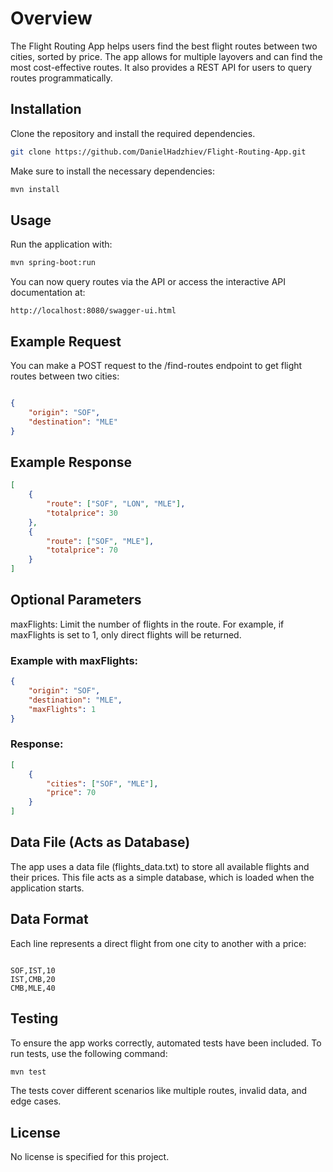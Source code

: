 
# Overview
The Flight Routing App helps users find the best flight routes between two cities, sorted by price. The app allows for multiple layovers and can find the most cost-effective routes. It also provides a REST API for users to query routes programmatically.

## Installation

Clone the repository and install the required dependencies.

```bash
git clone https://github.com/DanielHadzhiev/Flight-Routing-App.git
```
Make sure to install the necessary dependencies:

```bash
mvn install
```
## Usage
Run the application with:

```bash
mvn spring-boot:run
```
You can now query routes via the API or access the interactive API documentation at:

```url
http://localhost:8080/swagger-ui.html
```

## Example Request
You can make a POST request to the /find-routes endpoint to get flight routes between two cities:

```json

{
    "origin": "SOF",
    "destination": "MLE"
}
```
## Example Response
```json
[
    {
        "route": ["SOF", "LON", "MLE"],
        "totalprice": 30
    },
    {
        "route": ["SOF", "MLE"],
        "totalprice": 70
    }
]
```
## Optional Parameters
maxFlights: Limit the number of flights in the route. For example, if maxFlights is set to 1, only direct flights will be returned.

### Example with maxFlights:

```json
{
    "origin": "SOF",
    "destination": "MLE",
    "maxFlights": 1
}
```
### Response:

```json
[
    {
        "cities": ["SOF", "MLE"],
        "price": 70
    }
]
```
## Data File (Acts as Database)
The app uses a data file (flights_data.txt) to store all available flights and their prices. This file acts as a simple database, which is loaded when the application starts.

## Data Format
Each line represents a direct flight from one city to another with a price:

```objectives

SOF,IST,10
IST,CMB,20
CMB,MLE,40
```
## Testing
To ensure the app works correctly, automated tests have been included. To run tests, use the following command:

```bash
mvn test
```
The tests cover different scenarios like multiple routes, invalid data, and edge cases.
## License
No license is specified for this project.
